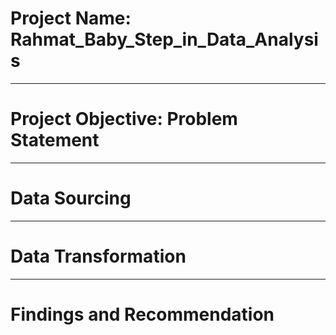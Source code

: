 # Project Name: Rahmat_Baby_Step_in_Data_Analysis

----
# Project Objective: Problem Statement



----
# Data Sourcing



-----
# Data Transformation



----
# Findings and Recommendation
